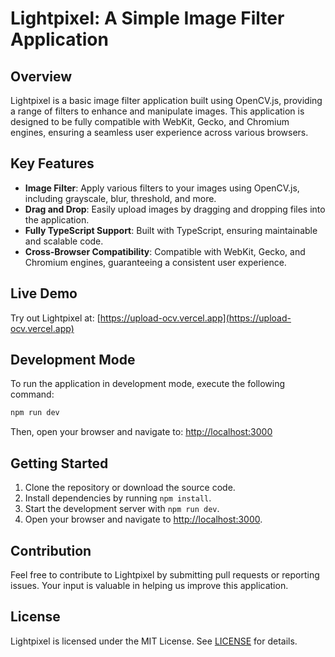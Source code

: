 # **Lightpixel: A Simple Image Filter Application**

## **Overview**

Lightpixel is a basic image filter application built using OpenCV.js, providing a range of filters to enhance and manipulate images. This application is designed to be fully compatible with WebKit, Gecko, and Chromium engines, ensuring a seamless user experience across various browsers.

## **Key Features**

- **Image Filter**: Apply various filters to your images using OpenCV.js, including grayscale, blur, threshold, and more.
- **Drag and Drop**: Easily upload images by dragging and dropping files into the application.
- **Fully TypeScript Support**: Built with TypeScript, ensuring maintainable and scalable code.
- **Cross-Browser Compatibility**: Compatible with WebKit, Gecko, and Chromium engines, guaranteeing a consistent user experience.

## **Live Demo**

Try out Lightpixel at: [https://upload-ocv.vercel.app](https://upload-ocv.vercel.app)

## **Development Mode**

To run the application in development mode, execute the following command:

```bash
npm run dev
```

Then, open your browser and navigate to: [http://localhost:3000](http://localhost:3000)

## **Getting Started**

1. Clone the repository or download the source code.
2. Install dependencies by running `npm install`.
3. Start the development server with `npm run dev`.
4. Open your browser and navigate to [http://localhost:3000](http://localhost:3000).

## **Contribution**

Feel free to contribute to Lightpixel by submitting pull requests or reporting issues. Your input is valuable in helping us improve this application.

## **License**

Lightpixel is licensed under the MIT License. See [LICENSE](LICENSE) for details.
